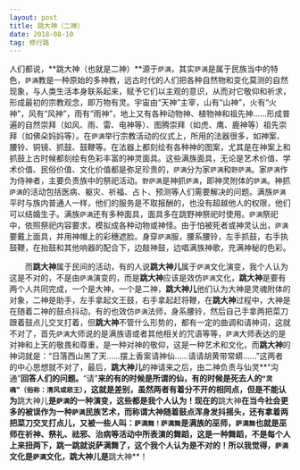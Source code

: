 ```yaml
---
layout: post
title: 跳大神（二神）
date: 2018-08-10
tag: 修行路
--- 
```


人们都说，**跳大神（也就是二神）**源于`萨满`，其实`萨满`是属于民族当中的特色，`萨满`教是一种原始的多神教，远古时代的人们把各种自然物和变化莫测的自然现象，与人类生活本身联系起来，赋予它们以主观的意识，从而对它敬仰和祈求，形成最初的宗教观念，即万物有灵。宇宙由“天神”主宰，山有“山神”，火有“火神”，风有“风神”，雨有“雨神”，地上又有各种动物神、植物神和祖先神……形成普遍的自然崇拜（如风、雨、雷、电神等）、图腾崇拜（如虎、鹰、鹿神等）祖先崇拜（如佛朵妈妈等）。在`萨满`举行宗教活动的仪式上，所用的法器很多，如神案、腰铃、铜镜、抓鼓、鼓鞭等。在法器上都刻绘有各种神的图案，尤其是在神案上和抓鼓上古时候都刻绘有色彩丰富的神灵面具。这些满族面具，无论是艺术价值、学术价值、民俗价值、文化价值都是弥足珍贵的，`萨满`分为家`萨满`和`野萨满`。家`萨满`作为侍神者，主要负责族中的祭祀活动。`野萨满`是神抓`萨满`，即神灵附体的`萨满`。神抓`萨满`的活动包括医病、躯灾、祈福、占卜、预测等人们需要解决的问题。满族`萨满`平时与族内普通人一样，他们的服务是不取报酬的，也没有超越他人的权限，他们可以结婚生子。满族`萨满`还有多种面具，面具多在跳野神祭祀时使用。`萨满`祭祀中，依照祭祀内容要求，模拟成各种动物或神怪。由于怕被死者或神灵认出，`萨满`要戴上面具，并用神帽上的彩穗遮脸。身穿`萨满`服，腰系腰铃，左手抓鼓，右手执鼓鞭，在抬鼓和其他响器的配合下，边敲神鼓，边唱满族神歌，充满神秘的色彩。

　　而**跳大神**属于民间的活动，有的人说**跳大神儿**属于`萨满`文化演变，我个人认为这是不对的，不是由`萨满`演变的，而是**跳大神**应该是效仿`萨满`文化，**跳大神**是要有两个人共同完成，一个是大神，一个是二神，**跳大神儿**他们认为大神是灵魂附体的对象，二神是助手，左手拿起文王鼓，右手拿起赶将鞭，在**跳大神**过程中，大神是在随着二神的鼓点抖动，有的也效仿`萨满`法师，身系腰铃，然后自己手拿两把菜刀跟着鼓点儿交叉打着，但**跳大神**不管什么形势的，都有一定的曲调和请神词，这就不对了，首先`萨满`大师说的是满族语或者其他相关的咒语等等，`萨满`大师表达的是对神和上天的敬畏和尊重，是一种对神的敬仰，这是一种艺术和文化，而**跳大神**的神词就是：“日落西山黑了天……摆上香案请神仙……请请胡黄带常蟒……”这两者的中心思想就不对了，最后，**跳大神儿**的神请来之后，由二神负责与仙灵**“沟通”**回答人们的问题。**“请”**来的有的时候是所谓的仙，有的时候是死去人的`“灵魂”（俗称：清风或悲王）`，这就是差别，虽然两者有着分不开的相同点，但是不能认为**跳大神儿**是`萨满`的一种演变，这些都是我个人认为！现在的**跳大神**在当今社会更多的被误作为一种`萨满`民族艺术，而称谓大神随着鼓点浑身发抖摇头，还有拿着两把菜刀交叉打点儿，又被一些人叫：`萨满舞！萨满舞`是满族的巫师，`萨满舞`也就是巫师在祈神、祭礼、祛邪、治病等活动中所表演的舞蹈，这是一种舞蹈，不是每个人上来扭两下，跳一跳就说萨满舞了，这个我个人认为是不对的！所以我觉得，`萨满`文化是`萨满`文化，**跳大神儿**是**跳大神**！

<!--PC打分版-->
<div id="SOHUCS" sid="温馨过往"></div>
<script charset="utf-8" type="text/javascript" src="https://changyan.sohu.com/upload/changyan.js" ></script>
<script type="text/javascript">
window._config = { showScore: true };
window.changyan.api.config({
appid: 'cyu89hE1i',
conf: 'prod_69d4c2c1f5ff55fb239860906a976bbe'
});
</script>